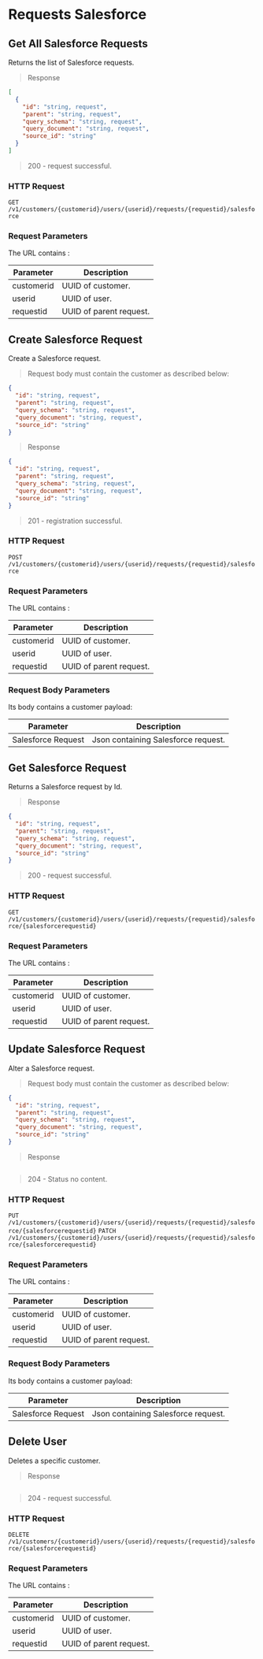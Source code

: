 # Requests Salesforce

## Get All Salesforce Requests

Returns the list of Salesforce requests.

> Response

```json
[
  {
    "id": "string, request",
    "parent": "string, request",
    "query_schema": "string, request",
    "query_document": "string, request",
    "source_id": "string"
  }
]
```

> 200 - request successful.

### HTTP Request

`GET /v1/customers/{customerid}/users/{userid}/requests/{requestid}/salesforce`

### Request Parameters

The URL contains :

| Parameter  | Description             |
| ---------- | ----------------------- |
| customerid | UUID of customer.       |
| userid     | UUID of user.           |
| requestid  | UUID of parent request. |

## Create Salesforce Request

Create a Salesforce request.

> Request body must contain the customer as described below:

```json
{
  "id": "string, request",
  "parent": "string, request",
  "query_schema": "string, request",
  "query_document": "string, request",
  "source_id": "string"
}
```

> Response

```json
{
  "id": "string, request",
  "parent": "string, request",
  "query_schema": "string, request",
  "query_document": "string, request",
  "source_id": "string"
}
```

> 201 - registration successful.

### HTTP Request

`POST /v1/customers/{customerid}/users/{userid}/requests/{requestid}/salesforce`

### Request Parameters

The URL contains :

| Parameter  | Description             |
| ---------- | ----------------------- |
| customerid | UUID of customer.       |
| userid     | UUID of user.           |
| requestid  | UUID of parent request. |

### Request Body Parameters

Its body contains a customer payload:

| Parameter          | Description                         |
| ------------------ | ----------------------------------- |
| Salesforce Request | Json containing Salesforce request. |

## Get Salesforce Request

Returns a Salesforce request by Id.

> Response

```json
{
  "id": "string, request",
  "parent": "string, request",
  "query_schema": "string, request",
  "query_document": "string, request",
  "source_id": "string"
}
```

> 200 - request successful.

### HTTP Request

`GET /v1/customers/{customerid}/users/{userid}/requests/{requestid}/salesforce/{salesforcerequestid}`

### Request Parameters

The URL contains :

| Parameter  | Description             |
| ---------- | ----------------------- |
| customerid | UUID of customer.       |
| userid     | UUID of user.           |
| requestid  | UUID of parent request. |

## Update Salesforce Request

Alter a Salesforce request.

> Request body must contain the customer as described below:

```json
{
  "id": "string, request",
  "parent": "string, request",
  "query_schema": "string, request",
  "query_document": "string, request",
  "source_id": "string"
}
```

> Response

```

```

> 204 - Status no content.

### HTTP Request

`PUT /v1/customers/{customerid}/users/{userid}/requests/{requestid}/salesforce/{salesforcerequestid}`
`PATCH /v1/customers/{customerid}/users/{userid}/requests/{requestid}/salesforce/{salesforcerequestid}`

### Request Parameters

The URL contains :

| Parameter  | Description             |
| ---------- | ----------------------- |
| customerid | UUID of customer.       |
| userid     | UUID of user.           |
| requestid  | UUID of parent request. |

### Request Body Parameters

Its body contains a customer payload:

| Parameter          | Description                         |
| ------------------ | ----------------------------------- |
| Salesforce Request | Json containing Salesforce request. |

## Delete User

Deletes a specific customer.

> Response

```

```

> 204 - request successful.

### HTTP Request

`DELETE /v1/customers/{customerid}/users/{userid}/requests/{requestid}/salesforce/{salesforcerequestid}`

### Request Parameters

The URL contains :

| Parameter  | Description             |
| ---------- | ----------------------- |
| customerid | UUID of customer.       |
| userid     | UUID of user.           |
| requestid  | UUID of parent request. |
